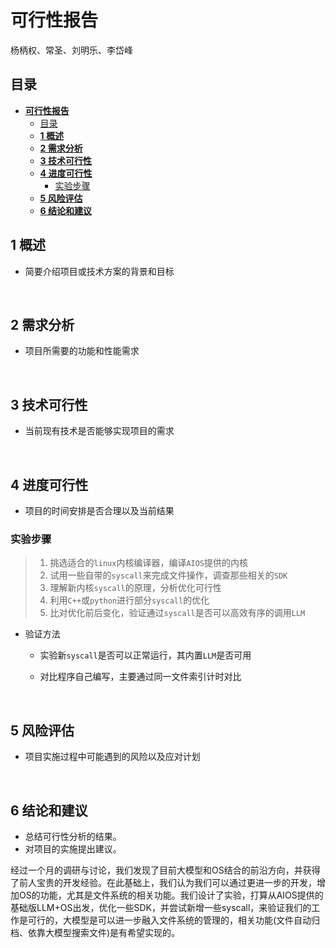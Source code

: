 # **可行性报告**

 杨柄权、常圣、刘明乐、李岱峰

## 目录

- [**可行性报告**](#可行性报告)
  - [目录](#目录)
  - [**1 概述**](#1-概述)
  - [**2 需求分析**](#2-需求分析)
  - [**3 技术可行性**](#3-技术可行性)
  - [**4 进度可行性**](#4-进度可行性)
    - [实验步骤](#实验步骤)
  - [**5 风险评估**](#5-风险评估)
  - [**6 结论和建议**](#6-结论和建议)

## **1 概述**

- 简要介绍项目或技术方案的背景和目标

<br>

## **2 需求分析**

- 项目所需要的功能和性能需求

<br>

## **3 技术可行性**

- 当前现有技术是否能够实现项目的需求

<br>

## **4 进度可行性**

- 项目的时间安排是否合理以及当前结果
  
### 实验步骤

> 1. 挑选适合的`linux`内核编译器，编译`AIOS`提供的内核
> 2. 试用一些自带的`syscall`来完成文件操作，调查那些相关的`SDK`
> 3. 理解新内核`syscall`的原理，分析优化可行性
> 4. 利用`C++`或`python`进行部分`syscall`的优化
> 5. 比对优化前后变化，验证通过`syscall`是否可以高效有序的调用`LLM`

- 验证方法
  
  - 实验新`syscall`是否可以正常运行，其内置`LLM`是否可用
  
  - 对比程序自己编写，主要通过同一文件索引计时对比
  

<br>

## **5 风险评估**

- 项目实施过程中可能遇到的风险以及应对计划

<br>

## **6 结论和建议**

- 总结可行性分析的结果。
- 对项目的实施提出建议。

经过一个月的调研与讨论，我们发现了目前大模型和OS结合的前沿方向，并获得了前人宝贵的开发经验。在此基础上，我们认为我们可以通过更进一步的开发，增加OS的功能，尤其是文件系统的相关功能。我们设计了实验，打算从AIOS提供的基础版LLM+OS出发，优化一些SDK，并尝试新增一些syscall，来验证我们的工作是可行的，大模型是可以进一步融入文件系统的管理的，相关功能(文件自动归档、依靠大模型搜索文件)是有希望实现的。

<br>